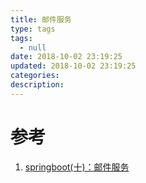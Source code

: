 ```yaml
---
title: 邮件服务
type: tags
tags:
  - null
date: 2018-10-02 23:19:25
updated: 2018-10-02 23:19:25
categories:
description:
---
```


# 参考 #
1. [springboot(十)：邮件服务](http://www.ityouknow.com/springboot/2017/05/06/springboot-mail.html)
